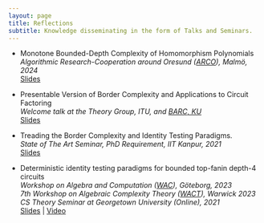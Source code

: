```yaml
---
layout: page
title: Reflections
subtitle: Knowledge disseminating in the form of Talks and Seminars.
---
```


- Monotone Bounded-Depth Complexity of Homomorphism Polynomials<br/>
*Algorithmic Research-Cooperation around Oresund ([ARCO](https://mau.se/en/about-us/faculties-and-departments/faculty-of-technology-and-society/department-of-computer-science-and-media-technology/arco/#accordion-139642)), Malmö, 2024* <br/>
[Slides](/slides/2024-arco.pdf)

- Presentable Version of Border Complexity and Applications to Circuit Factoring<br/>
*Welcome talk at the Theory Group, ITU, and [BARC, KU]((https://barc.ku.dk/events/barc-talk-by-prateek-dwivedi/))*<br/>
[Slides](/slides/2024-itu.pdf)

- Treading the Border Complexity and Identity Testing Paradigms.<br/>
*State of The Art Seminar, PhD Requirement, IIT Kanpur, 2021*<br/>
[Slides](/slides/2021-sota.pdf)

- Deterministic identity testing paradigms for​ bounded top-fanin depth-4 circuits​<br/>
*Workshop on Algebra and Computation ([WAC](https://sites.google.com/view/wac2023/home)), Göteborg, 2023*<br/>
*7th Workshop on Algebraic Complexity Theory ([WACT](https://www.dcs.warwick.ac.uk/~u2270030/wact/)), Warwick 2023*<br/>
*CS Theory Seminar at Georgetown University (Online), 2021*<br/>
[Slides](/slides/2023-wact.pdf) | [Video](https://echo360.org.uk/media/66745363-9a7f-41c0-a080-cfd041923d6d/public)

